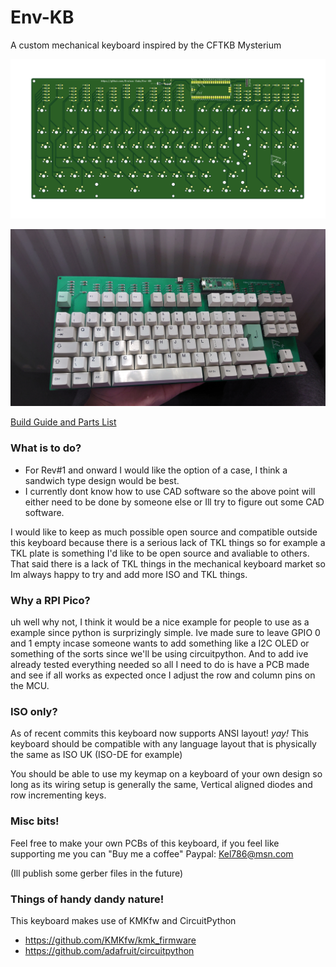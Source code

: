 # Env-KB
 A custom mechanical keyboard inspired by the CFTKB Mysterium

![Front](_docs/KBFront.png?raw=true "Front of PCB")

![Rev0 Build](_pictures/PCB3.JPG)

[Build Guide and Parts List](_docs/guide-and-parts.pdf)

### What is to do?
* For Rev#1 and onward I would like the option of a case, I think a sandwich type design would be best.
* I currently dont know how to use CAD software so the above point will either need to be done by someone else or Ill try to figure out some CAD software.

I would like to keep as much possible open source and compatible outside this keyboard because there is a serious lack of TKL things so for example a TKL plate is something I'd like to be open source and avaliable to others.
That said there is a lack of TKL things in the mechanical keyboard market so Im always happy to try and add more ISO and TKL things.


### Why a RPI Pico?
uh well why not, I think it would be a nice example for people to use as a example since python is surprizingly simple.
Ive made sure to leave GPIO 0 and 1 empty incase someone wants to add something like a I2C OLED or something of the sorts since we'll be using circuitpython.
And to add ive already tested everything needed so all I need to do is have a PCB made and see if all works as expected once I adjust the row and column pins on the MCU.

### ISO only?
As of recent commits this keyboard now supports ANSI layout! *yay!*
This keyboard should be compatible with any language layout that is physically the same as ISO UK (ISO-DE for example)

You should be able to use my keymap on a keyboard of your own design so long as its wiring setup is generally the same, Vertical aligned diodes and row incrementing keys.

### Misc bits!
Feel free to make your own PCBs of this keyboard, if you feel like supporting me you can "Buy me a coffee"
Paypal: Kel786@msn.com

(Ill publish some gerber files in the future)

### Things of handy dandy nature!
This keyboard makes use of KMKfw and CircuitPython
* https://github.com/KMKfw/kmk_firmware
* https://github.com/adafruit/circuitpython
